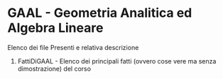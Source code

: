 # GAAL - Geometria Analitica ed Algebra Lineare
Elenco dei file Presenti e relativa descrizione

1) FattiDiGAAL - Elenco dei principali fatti (ovvero cose vere ma senza dimostrazione) del corso
